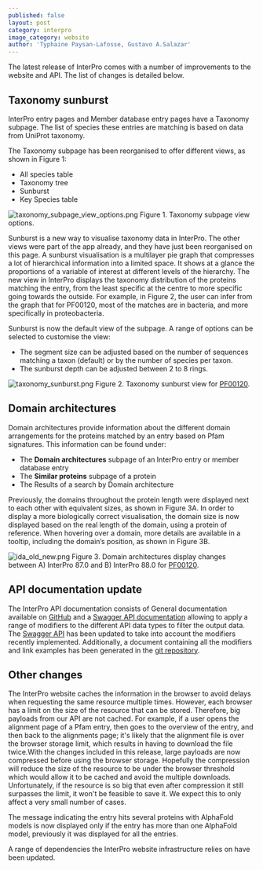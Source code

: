 ```yaml
---
published: false
layout: post
category: interpro
image_category: website
author: 'Typhaine Paysan-Lafosse, Gustavo A.Salazar'
---
```

The latest release of InterPro comes with a number of improvements to the website and API. The list of changes is detailed below.

## Taxonomy sunburst

InterPro entry pages and Member database entry pages have a Taxonomy subpage. The list of species these entries are matching is based on data from UniProt taxonomy.

The Taxonomy subpage has been reorganised to offer different views, as shown in Figure 1:
- All species table
- Taxonomy tree
- Sunburst
- Key Species table

![taxonomy_subpage_view_options.png]({{site.baseurl}}/assets/media/images/posts/taxonomy_subpage_view_options.png)
Figure 1. Taxonomy subpage view options.

Sunburst is a new way to visualise taxonomy data in InterPro. The other views were part of the app already, and they have just been reorganised on this page. 
A sunburst visualisation is a multilayer pie graph that compresses a lot of hierarchical information into a limited space. It shows at a glance the proportions of a variable of interest at different levels of the hierarchy. 
The new view in InterPro displays the taxonomy distribution of the proteins matching the entry, from the least specific at the centre to more specific going towards the outside. For example, in Figure 2, the user can infer from the graph that for PF00120, most of the matches are in bacteria, and more specifically in proteobacteria.

Sunburst is now the default view of the subpage. A range of options can be selected to customise the view:
- The segment size can be adjusted based on the number of sequences matching a taxon (default) or by the number of species per taxon.
- The sunburst depth can be adjusted between 2 to 8 rings.

![taxonomy_sunburst.png]({{site.baseurl}}/assets/media/images/posts/taxonomy_sunburst.png)
Figure 2. Taxonomy sunburst view for [PF00120](https://www.ebi.ac.uk/interpro/entry/integrated/pfam/PF00120/taxonomy/uniprot/#sunburst).

## Domain architectures
Domain architectures provide information about the different domain arrangements for the proteins matched by an entry based on Pfam signatures. This information can be found under:
- The **Domain architectures** subpage of an InterPro entry or member database entry
- The **Similar proteins** subpage of a protein
- The Results of a search by Domain architecture

Previously, the domains throughout the protein length were displayed next to each other with equivalent sizes, as shown in Figure 3A. In order to display a more biologically correct visualisation, the domain size is now displayed based on the real length of the domain, using a protein of reference. When hovering over a domain, more details are available in a tooltip, including the domain’s position, as shown in Figure 3B.

![ida_old_new.png]({{site.baseurl}}/assets/media/images/posts/ida_old_new.png)
Figure 3. Domain architectures display changes between A) InterPro 87.0 and B) InterPro 88.0 for [PF00120](https://www.ebi.ac.uk/interpro/entry/integrated/pfam/PF00120/domain_architecture/).

## API documentation update
The InterPro API documentation consists of General documentation available on [GitHub](https://github.com/ProteinsWebTeam/interpro7-api/tree/master/docs) and a [Swagger API documentation](https://www.ebi.ac.uk/interpro/api/static_files/swagger/) allowing to apply a range of modifiers to the different API data types to filter the output data. The [Swagger API](https://www.ebi.ac.uk/interpro/api/static_files/swagger/) has been updated to take into account the modifiers recently implemented. Additionally, a document containing all the modifiers and link examples has been generated in the [git repository](https://github.com/ProteinsWebTeam/interpro7-api/blob/master/docs/modifiers.md).

## Other changes
The InterPro website caches the information in the browser to avoid delays when requesting the same resource multiple times. However, each browser has a limit on the size of the resource that can be stored. Therefore, big payloads from our API are not cached. For example, if  a user opens the alignment page of a Pfam entry, then goes to the overview of the entry, and then back to the alignments page; it's likely that the alignment file is over the browser storage limit, which results in having to download the file twice.With the changes included in this release, large payloads are now compressed before using the browser storage. Hopefully the compression will reduce the size of the resource to be under the browser threshold which would allow it to be cached and avoid the multiple downloads. Unfortunately, if the resource is so big that even after compression it still surpasses the limit, it won't be feasible to save it. We expect this to only affect a very small number of cases.

The message indicating the entry hits several proteins with AlphaFold models is now displayed only if the entry has more than one AlphaFold model, previously it was displayed for all the entries.

A range of dependencies the InterPro website infrastructure relies on have been updated.







